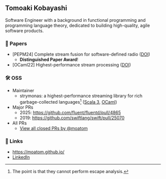 ## Tomoaki Kobayashi

Software Engineer with a background in functional programming and programming language theory, dedicated to building high-quality, agile software products.

### 📄 Papers
- [PEPM24] Complete stream fusion for software-defined radio ([DOI](https://doi.org/10.1145/3635800.3636962))
  - **Distinguished Paper Award**!
- [OCaml22] Highest-performance stream processing ([DOI](https://doi.org/10.48550/arXiv.2211.13461))

### 🛠️ OSS

- Maintainer
  - strymonas: a highest-performance streaming library for rich garbage-collected languages[^1] ([Scala 3](https://github.com/strymonas/strymonas-scala), [OCaml](https://github.com/strymonas/strymonas-ocaml))
- Major PRs
  - 2025: https://github.com/fluent/fluentd/pull/4865
  - 2019: https://github.com/swiftlang/swift/pull/25070
- All PRs
  - [View all closed PRs by @moatom](https://github.com/pulls?q=is%3Apr+author%3Amoatom+archived%3Afalse+is%3Aclosed)

### 🔗 Links
- <https://moatom.github.io/>
- [LinkedIn](https://www.linkedin.com/in/友明-小林-5362b8202)


[^1]: The point is that they cannot perform escape analysis.
<!--
<div align="center">
  
  [![Top Langs](https://github-readme-stats.vercel.app/api/top-langs/?username=moatom&layout=compact)](https://github.com/anuraghazra/github-readme-stats)

  [![Top Langs](https://github-readme-stats.vercel.app/api/top-langs/?username=moatom&layout=donut-vertical)](https://github.com/anuraghazra/github-readme-stats)

</div>
-->

<!--
**moatom/moatom** is a ✨ _special_ ✨ repository because its `README.md` (this file) appears on your GitHub profile.

Here are some ideas to get you started:

- 🔭 I’m currently working on ...
- 🌱 I’m currently learning ...
- 👯 I’m looking to collaborate on ...
- 🤔 I’m looking for help with ...
- 💬 Ask me about ...
- 📫 How to reach me: ...
- 😄 Pronouns: ...
- ⚡ Fun fact: ...
-->
